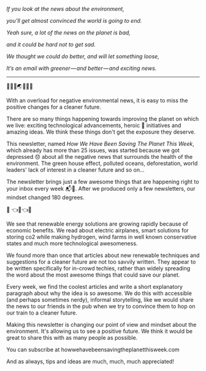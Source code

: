 *If you look at the news about the environment,*

*you’ll get almost convinced the world is going to end.*

*Yeah sure, a lot of the news on the planet is bad,*

*and it could be hard not to get sad.*

*We thought we could do better, and will let something loose,*

*It’s an email with greener — and better — and exciting news.*
___
🚴💨🌞🌏🔋💥🚀

With an overload for negative environmental news, it is easy to miss the positive changes for a cleaner future.

There are so many things happening towards improving the planet on which we live: exciting technological advancements, heroic 💪 initiatives and amazing ideas. We think these things don't get the exposure they deserve.

This newsletter, named *How We Have Been Saving The Planet This Week*, which already has more than 25 issues, was started because we got depressed 😞 about all the negative news that surrounds the health of the environment. The green house effect, polluted oceans, deforestation, world leaders' lack of interest in a cleaner future and so on…

The newsletter brings just a few awesome things that are happening right to your inbox every week 📬👊.
After we produced only a few newsletters, our mindset changed 180 degrees.

🚚 👈🔋👈🌞

We see that renewable energy solutions are growing rapidly because of economic benefits. We read about electric airplanes, smart solutions for storing co2 while making hydrogen, wind farms in well known conservative states and much more technological awesomeness.

We found more than once that articles about new renewable techniques and suggestions for a cleaner future are not too savvily written. They appear to be written specifically for in-crowd techies, rather than widely spreading the word about the most awesome things that could save our planet.

Every week, we find the coolest articles and write a short explanatory paragraph about why the idea is so awesome. We do this with accessible (and perhaps sometimes nerdy), informal storytelling, like we would share the news to our friends in the pub when we try to convince them to hop on our train to a cleaner future.

Making this newsletter is changing our point of view and mindset about the environment. It's allowing us to see a positive future. We think it would be great to share this with as many people as possible.

You can subscribe at
howwehavebeensavingtheplanetthisweek.com

And as always, tips and ideas are much, much, much appreciated!
